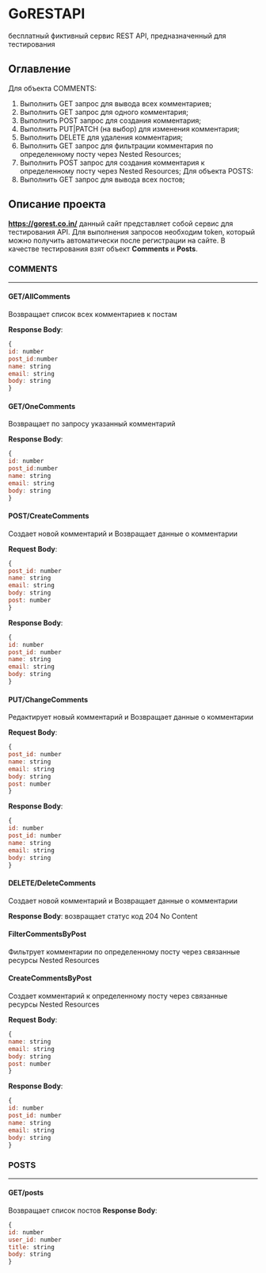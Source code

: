# GoRESTAPI
бесплатный фиктивный сервис REST API, предназначенный для тестирования

## Оглавление

Для объекта COMMENTS:
1. Выполнить GET запрос для вывода всех комментариев;
2. Выполнить GET запрос для одного комментария;
3. Выполнить POST запрос для создания комментария;
4. Выполнить PUT|PATCH (на выбор) для изменения комментария;
5. Выполнить DELETE для удаления комментария;
6. Выполнить GET запрос для фильтрации комментария по определенному посту через Nested Resources; 
7. Выполнить POST запрос для создания комментария к определенному посту через Nested Resources;
   Для объекта POSTS:
8. Выполнить GET запрос для вывода всех постов;

## Описание проекта 
**https://gorest.co.in/** данный сайт представляет собой сервис для тестирования API. Для выполнения запросов необходим token, который можно получить автоматически после регистрации на сайте. В качестве тестирования взят объект **Comments** и **Posts**. 

### COMMENTS 
_____
#### GET/AllComments
Возвращает список всех комментариев к постам

**Response Body**:
```javascript
{
id: number
post_id:number
name: string
email: string
body: string
}
```

#### GET/OneComments
Возвращает по запросу указанный комментарий

**Response Body**:
```javascript
{
id: number
post_id:number
name: string
email: string
body: string
}
```

#### POST/CreateComments
Создает новой комментарий и Возвращает данные о комментарии

**Request Body**:

```javascript
{
post_id: number
name: string
email: string
body: string
post: number
}
```
**Response Body**:

```javascript
{
id: number
post_id: number
name: string
email: string
body: string
}
```

#### PUT/ChangeComments
Редактирует новый комментарий и Возвращает данные о комментарии

**Request Body**:

```javascript
{
post_id: number
name: string
email: string
body: string
post: number
}
```
**Response Body**:

```javascript
{
id: number
post_id: number
name: string
email: string
body: string
}
```

#### DELETE/DeleteComments
Создает новой комментарий и Возвращает данные о комментарии

**Response Body**:
возвращает статус код 204 No Content 


#### FilterCommentsByPost
Фильтрует комментарии по определенному посту через связанные ресурсы Nested Resources


#### CreateCommentsByPost
Создает комментарий к определенному посту через связанные ресурсы Nested Resources

**Request Body**:

```javascript
{
name: string
email: string
body: string
post: number
}
```
**Response Body**:

```javascript
{
id: number
post_id: number
name: string
email: string
body: string
}
```

### POSTS 
_____
#### GET/posts
Возвращает список постов
**Response Body**:

```javascript
{
id: number
user_id: number
title: string
body: string
}
```

